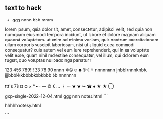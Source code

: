 ## text to hack

* ggg nnnn bbb
mmm

lorem ipsum, quia dolor sit, amet, consectetur, adipisci velit, sed quia non numquam eius modi tempora incidunt, ut labore et dolore magnam aliquam quaerat voluptatem. ut enim ad minima veniam, quis nostrum exercitationem ullam corporis suscipit laboriosam, nisi ut aliquid ex ea commodi consequatur? quis autem vel eum iure reprehenderit, qui in ea voluptate velit esse, quam nihil molestiae consequatur, vel illum, qui dolorem eum fugiat, quo voluptas nullpaddinga pariatur?

123 456 789!!! 23 78 90 nnnn ☸☹☺☻☼☾☿ nnnnnnnn jnbblknnnknbb. jjjbbbkkkbbbbkbbkbbb bb nnnnnnn

ttt's 78 ¤ ¤ × ° • · — © € … ⋮ ᠁ ❦ ❦ ❧ ☎ ♠ ★ ★ ◯ 

gxp-single-2022-12-04.html
ggg nnn
notes.html
\`\`\`

hhhhhnotesy.html

\`\`\`
